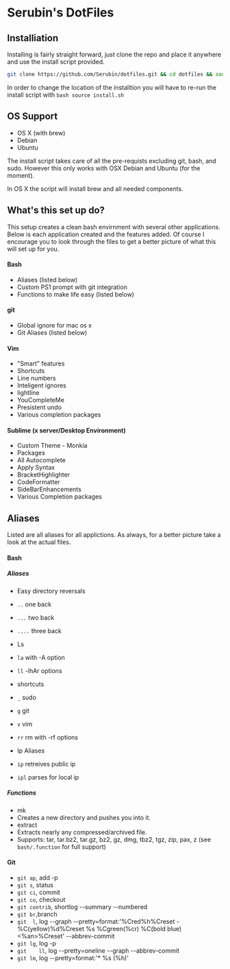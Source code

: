 # Serubin's DotFiles

## Installiation

Installing is fairly straight forward, just clone the repo and place it anywhere and use the install script provided.
```bash
git clone https://github.com/Serubin/dotfiles.git && cd dotfiles && source install.sh
```
In order to change the location of the installtion you will have to re-run the install script with ```bash source install.sh ```

## OS Support
* OS X (with brew)
* Debian
* Ubuntu

The install script takes care of all the pre-requists excluding git, bash, and sudo. However this only works with OSX Debian and Ubuntu (for the moment). 

In OS X the script will install brew and all needed components. 

## What's this set up do?

This setup creates a clean bash envirnment with several other applications. Below is each application created and the features added. Of course I encourage you to look through the files to get a better picture of what this will set up for you.

#### Bash
*   Aliases (listed below)
*   Custom PS1 prompt with git integration
*   Functions to make life easy (listed below)

#### git
* Global ignore for mac os x
* Git Aliases (listed below)

#### Vim
* "Smart" features
* Shortcuts
* Line numbers
* Inteligent ignores
* lightline
* YouCompleteMe
* Presistent undo
* Various completion packages

#### Sublime (x server/Desktop Environment)
* Custom Theme - Monkia
* Packages
 * All Autocomplete
 * Apply Syntax
 * BracketHighlighter
 * CodeFormatter
 * SideBarEnhancements
 * Various Completion packages

## Aliases
Listed are all aliases for all applictions. As always, for a better picture take a look at the actual files.

#### Bash
##### Aliases
* Easy directory reversals
 * ```..``` one back
 * ```...``` two back
 * ```....``` three back
* Ls
 * ```la``` with -A option
 * ```ll``` -lhAr options
* shortcuts
 * ```_``` sudo
 * ```g``` git
 * ```v``` vim
 * ```rr``` rm with -rf options

* Ip Aliases
 * ```ip``` retreives public ip
 * ```ipl``` parses for local ip

##### Functions
* mk <new directory>
 * Creates a new directory and pushes you into it. 
* extract
 * Extracts nearly any compressed/archived file.
 * Supports: tar, tar.bz2, tar.gz, bz2, gz, dmg, tbz2, tgz, zip, pax, z (see ```bash/.function``` for full support)

#### Git
* ```git ap```, add -p
* ```git s```, status
* ```git ci```, commit
* ```git co```, checkout
* ```git contrib```, shortlog --summary --numbered
* ```git br```,branch
* ```git  l```, log --graph --pretty=format:'%Cred%h%Creset -%C(yellow)%d%Creset %s %Cgreen(%cr) %C(bold blue)<%an>%Creset' --abbrev-commit
* ```git lg```, log -p
* ```git 	ll```, log --pretty=oneline --graph --abbrev-commit
* ```git lm```, log --pretty=format:'* %s (%h)'
